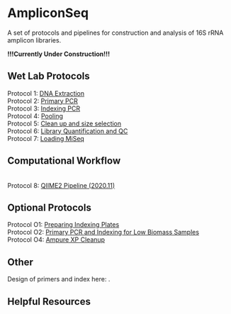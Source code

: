# AmpliconSeq
 A set of protocols and pipelines for construction and analysis of 16S rRNA amplicon libraries. 


**!!!Currently Under Construction!!!**

## Wet Lab Protocols
Protocol 1: [DNA Extraction](https://github.com/bisanzlab/AmpliconSeq/blob/master/wetlab_protocols/1_DNAExtraction.md)
<br>Protocol 2: [Primary PCR](https://github.com/bisanzlab/AmpliconSeq/blob/master/wetlab_protocols/2_PrimaryPCR.md)
<br>Protocol 3: [Indexing PCR](https://github.com/bisanzlab/AmpliconSeq/blob/master/wetlab_protocols/3_IndexingPCR.md)
<br>Protocol 4: [Pooling](https://github.com/bisanzlab/AmpliconSeq/blob/master/wetlab_protocols/4_Pooling.md)
<br>Protocol 5: [Clean up and size selection](https://github.com/bisanzlab/AmpliconSeq/blob/master/wetlab_protocols/5_Cleanup.md)
<br>Protocol 6: [Library Quantification and QC](https://github.com/bisanzlab/AmpliconSeq/blob/master/wetlab_protocols/6_LibraryQC.md)
<br>Protocol 7: [Loading MiSeq](https://github.com/bisanzlab/AmpliconSeq/blob/master/wetlab_protocols/7_LoadingMiSeq.md)

## Computational Workflow
<br>Protocol 8: [QIIME2 Pipeline (2020.11)](https://github.com/bisanzlab/AmpliconSeq/blob/master/analysis_scripts/AmpliconSeq_q2-2020.11.Rmd)

## Optional Protocols
Protocol O1: [Preparing Indexing Plates](https://github.com/bisanzlab/AmpliconSeq/blob/master/wetlab_protocols/O1_indexes.md)
<br>Protocol O2: [Primary PCR and Indexing for Low Biomass Samples](https://github.com/bisanzlab/AmpliconSeq/blob/master/wetlab_protocols/O2_lowbiomass.md)
<br>Protocol O4: [Ampure XP Cleanup](https://github.com/bisanzlab/AmpliconSeq/blob/master/wetlab_protocols/O4_Ampure.md)

## Other
Design of primers and index here: .

## Helpful Resources
